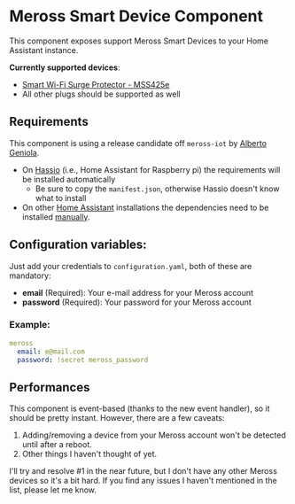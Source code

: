 # Meross Smart Device Component

This component exposes support Meross Smart Devices to your Home Assistant instance.

**Currently supported devices**:
- [Smart Wi-Fi Surge Protector - MSS425e](http://www.meross.com/products/home_automation/smart_wi_fi_surge_protect/30.html)
- All other plugs should be supported as well

## Requirements
This component is using a release candidate off `meross-iot`  by [Alberto Geniola](https://github.com/albertogeniola/MerossIot).
- On [Hassio](https://www.home-assistant.io/hassio/) (i.e., Home Assistant for Raspberry pi) the requirements will be installed automatically
    - Be sure to copy the `manifest.json`, otherwise Hassio doesn't know what to install
- On other [Home Assistant](https://www.home-assistant.io/getting-started/) installations the dependencies need to be installed [manually](https://github.com/albertogeniola/MerossIot#installation). 

## Configuration variables:
Just add your credentials to `configuration.yaml`, both of these are mandatory:
- **email** (Required): Your e-mail address for your Meross account<br />
- **password** (Required): Your password for your Meross account<br />

### Example:
``` yaml
meross
  email: e@mail.com
  password: !secret meross_password
```

## Performances
This component is event-based (thanks to the new event handler), so it should be pretty instant. However, there are a few caveats: 
1. Adding/removing a device from your Meross account won't be detected until after a reboot.
2. Other things I haven't thought of yet.
 
I'll try and resolve #1 in the near future, but I don't have any other Meross devices so it's a bit hard. 
If you find any issues I haven't mentioned in the list, please let me know.